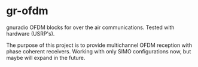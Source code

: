 # gr-ofdm
gnuradio OFDM blocks for over the air communications.  Tested with hardware (USRP's).

The purpose of this project is to provide multichannel OFDM reception with phase coherent receivers.  Working with only SIMO configurations now, but maybe will expand in the future.
